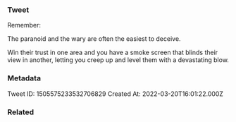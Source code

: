 ### Tweet
Remember:

The paranoid and the wary are often the easiest to deceive.

Win their trust in one area and you have a smoke screen that blinds their view in another, letting you creep up and level them with a devastating blow.

### Metadata
Tweet ID: 1505575233532706829
Created At: 2022-03-20T16:01:22.000Z

### Related

